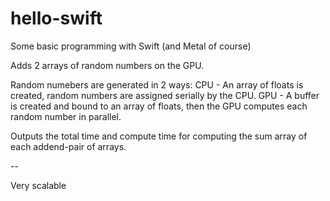 # hello-swift
Some basic programming with Swift (and Metal of course)

Adds 2 arrays of random numbers on the GPU.

Random numebers are generated in 2 ways:
  CPU - An array of floats is created, random numbers are assigned serially by the CPU.
  GPU - A buffer is created and bound to an array of floats, then the GPU computes each random number in parallel.
  
Outputs the total time and compute time for computing the sum array of each addend-pair of arrays.

--

Very scalable
